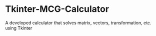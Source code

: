 # Tkinter-MCG-Calculator
A developed calculator that solves matrix, vectors, transformation, etc. using Tkinter
